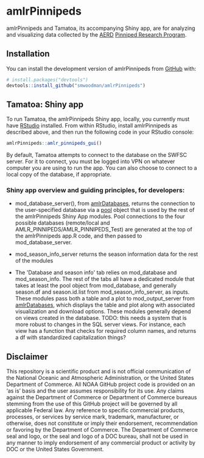 # amlrPinnipeds

<!-- badges: start -->

<!-- badges: end -->

amlrPinnipeds and Tamatoa, its accompanying Shiny app, are for analyzing and visualizing data collected by the [AERD](https://www.fisheries.noaa.gov/about/antarctic-ecosystem-research-division-southwest-fisheries-science-center) [Pinniped Research Program](https://www.fisheries.noaa.gov/international/science-data/pinniped-research-antarctic).

## Installation

You can install the development version of amlrPinnipeds from [GitHub](https://github.com/) with:

``` r
# install.packages("devtools")
devtools::install_github("smwoodman/amlrPinnipeds")
```

## Tamatoa: Shiny app

To run Tamatoa, the amlrPinnipeds Shiny app, locally, you currently must have [RStudio](https://www.rstudio.com/products/rstudio/download/#download) installed. From within RStudio, install amlrPinnipeds as described above, and then run the following code in your RStudio console:

``` r
amlrPinnipeds::amlr_pinnipeds_gui()
```

By default, Tamatoa attempts to connect to the database on the SWFSC server. For it to connect, you must be logged into VPN on whatever computer you are using to run the app. You can also choose to connect to a local copy of the database, if appropriate.

### Shiny app overview and guiding principles, for developers:

* mod_database_server(), from [amlrDatabases](https://github.com/us-amlr/amlrDatabases), returns the connection to the user-specified database via a [pool](https://github.com/rstudio/pool) object that is used by the rest of the amlrPinnipeds Shiny App modules. Pool connections to the four possible databases (remote/local and AMLR_PINNIPEDS/AMLR_PINNIPEDS_Test) are generated at the top of the amlrPinnipeds app.R code, and then passed to mod_database_server. 

* mod_season_info_server returns the season information data for the rest of the modules

* The 'Database and season info' tab relies on mod_database and mod_season_info. The rest of the tabs all have a dedicated module that takes at least the pool object from mod_database, and generally season.df and season.id.list from mod_season_info_server, as inputs. These modules pass both a table and a plot to mod_output_server from  [amlrDatabases](https://github.com/us-amlr/amlrDatabases), which displays the table and plot along with associated visualization and download options. These modules generally depend on views created in the database.
TODO: this needs a system that is more robust to changes in the SQL server views. For instance, each view has a function that checks for required column names, and returns a df with standardized capitalization things?

## Disclaimer

This repository is a scientific product and is not official communication of the National Oceanic and Atmospheric Administration, or the United States Department of Commerce. All NOAA GitHub project code is provided on an ‘as is’ basis and the user assumes responsibility for its use. Any claims against the Department of Commerce or Department of Commerce bureaus stemming from the use of this GitHub project will be governed by all applicable Federal law. Any reference to specific commercial products, processes, or services by service mark, trademark, manufacturer, or otherwise, does not constitute or imply their endorsement, recommendation or favoring by the Department of Commerce. The Department of Commerce seal and logo, or the seal and logo of a DOC bureau, shall not be used in any manner to imply endorsement of any commercial product or activity by DOC or the United States Government.
